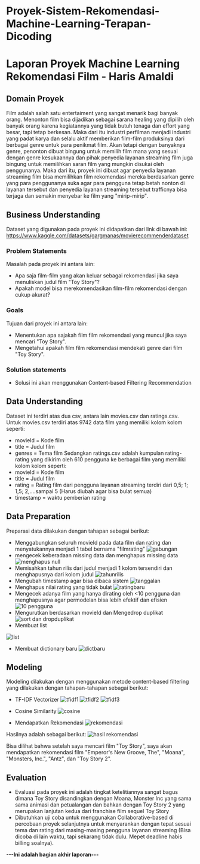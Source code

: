 # Proyek-Sistem-Rekomendasi-Machine-Learning-Terapan-Dicoding
# Laporan Proyek Machine Learning Rekomendasi Film - Haris Amaldi

## Domain Proyek

Film adalah salah satu entertaiment yang sangat menarik bagi banyak orang. Menonton film bisa dijadikan sebagai sarana healing yang dipilih oleh banyak orang karena kegiatannya yang tidak butuh tenaga dan effort yang besar, tapi tetap berkesan. Maka dari itu industri perfilman menjadi industri yang padat karya dan selalu aktif memberikan film-film produksinya dari berbagai genre untuk para penikmat film.
Akan tetapi dengan banyaknya genre, penonton dibuat bingung untuk memilih film mana yang sesuai dengan genre kesukaannya dan pihak penyedia layanan streaming film juga bingung untuk memilihkan saran film yang mungkin disukai oleh penggunanya.
Maka dari itu, proyek ini dibuat agar penyedia layanan streaming film bisa memilihkan film rekomendasi mereka berdasarkan genre yang para penggunanya suka agar para pengguna tetap betah nonton di layanan tersebut dan penyedia layanan streaming tersebut trafficnya bisa terjaga dan semakin menyebar ke film yang "mirip-mirip".


## Business Understanding
Dataset yang digunakan pada proyek ini didapatkan dari link di bawah ini:
https://www.kaggle.com/datasets/gargmanas/movierecommenderdataset

### Problem Statements

Masalah pada proyek ini antara lain:
- Apa saja film-film yang akan keluar sebagai rekomendasi jika saya menuliskan judul film "Toy Story"?
- Apakah model bisa merekomendasikan film-film rekomendasi dengan cukup akurat?


### Goals

Tujuan dari proyek ini antara lain:
- Menentukan apa sajakah film film rekomendasi yang muncul jika saya mencari "Toy Story".
- Mengetahui apakah film film rekomendasi mendekati genre dari film "Toy Story".

### Solution statements
- Solusi ini akan menggunakan Content-based Filtering Recommendation


## Data Understanding
Dataset ini terdiri atas dua csv, antara lain movies.csv dan ratings.csv. Untuk movies.csv terdiri atas 9742 data film yang memiliki kolom kolom seperti:
- movieId = Kode film
- title = Judul film
- genres = Tema film
Sedangkan ratings.csv adalah kumpulan rating-rating yang dikirim oleh 610 pengguna ke berbagai film yang memiliki kolom kolom seperti:
- movieId = Kode film
- title = Judul film
- rating = Rating film dari pengguna layanan streaming terdiri dari 0,5; 1; 1,5; 2,....sampai 5 (Harus diubah agar bisa bulat semua)
- timestamp = waktu pemberian rating
## Data Preparation
Preparasi data dilakukan dengan tahapan sebagai berikut:
- Menggabungkan seluruh movieId pada data film dan rating dan menyatukannya menjadi 1 tabel bernama "filmrating"
![gabungan](https://user-images.githubusercontent.com/106704301/187963423-67bf9e26-ef0c-4fe1-a5c3-8bc5a5f282fd.png)
- mengecek keberadaan missing data dan menghapus missing data
![menghapus null](https://user-images.githubusercontent.com/106704301/187963505-3795136f-832f-48ca-93e9-4b915509115a.png)
- Memisahkan tahun rilis dari judul menjadi 1 kolom tersendiri dan menghapusnya dari kolom judul
![tahunrilis](https://user-images.githubusercontent.com/106704301/187963559-04660400-d27a-4219-af1a-1e3595883c47.png)
- Mengubah timestamp agar bisa dibaca sistem
![tanggalan](https://user-images.githubusercontent.com/106704301/187963588-39607de7-beae-44d6-89cf-32afdd53e56e.png)
- Menghapus nilai rating yang tidak bulat
![ratingbaru](https://user-images.githubusercontent.com/106704301/187963622-15d7b0a5-1702-4bff-ba6b-618739c17a57.png)
- Mengecek adanya film yang hanya dirating oleh <10 pengguna dan menghapusnya agar permodelan bisa lebih efektif dan efisien
![10 pengguna](https://user-images.githubusercontent.com/106704301/187963681-9c315c35-922d-447c-946b-a15266426fd3.png)
- Mengurutkan berdasarkan movieId dan Mengedrop duplikat
![sort dan dropduplikat](https://user-images.githubusercontent.com/106704301/187963736-84fef66b-dd88-4b54-8ba1-2552187b90c6.png)
- Membuat list

![list](https://user-images.githubusercontent.com/106704301/187963767-414b3527-e4c4-48bc-804e-49dc0ca1ad15.png)
- Membuat dictionary baru
![dictbaru](https://user-images.githubusercontent.com/106704301/187963786-9957739b-fd5c-415b-a435-c446e3d12dc8.png)

## Modeling
Modeling dilakukan dengan menggunakan metode content-based filtering yang dilakukan dengan tahapan-tahapan sebagai berikut:
- TF-IDF Vectorizer
![tfidf1](https://user-images.githubusercontent.com/106704301/187963814-c322a892-12fe-4e1b-89f8-569043a538cf.png)
![tfidf2](https://user-images.githubusercontent.com/106704301/187963903-3c4edefb-82a0-4f44-a74b-5b1018758291.png)
![tfidf3](https://user-images.githubusercontent.com/106704301/187963933-06f01b3f-1103-4b32-869a-e5dcdcef7b8f.png)

- Cosine Similarity
![cosine](https://user-images.githubusercontent.com/106704301/187963988-259c7cf6-5037-4172-98a2-36b61e7d7197.png)

- Mendapatkan Rekomendasi
![rekomendasi](https://user-images.githubusercontent.com/106704301/187964009-7d37985d-44f0-4d06-997b-574381737ce9.png)

Hasilnya adalah sebagai berikut:
![hasil rekomendasi](https://user-images.githubusercontent.com/106704301/187964026-2b6b9d50-c71c-4e24-ad86-85838051d51c.png)

Bisa dilihat bahwa setelah saya mencari film "Toy Story", saya akan mendapatkan rekomendasi film "Emperor's New Groove, The", "Moana", "Monsters, Inc.", "Antz", dan "Toy Story 2".
## Evaluation
- Evaluasi pada proyek ini adalah tingkat ketelitiannya sangat bagus dimana Toy Story disandingkan dengan Moana, Monster Inc yang sama sama animasi dan petualangan dan bahkan dengan Toy Story 2 yang merupakan lanjutan kedua dari franchise film sequel Toy Story
- Dibutuhkan uji coba untuk menggunakan Collaborative-based di percobaan proyek selanjutnya untuk menyarankan dengan tepat sesuai tema dan rating dari masing-masing pengguna layanan streaming (Bisa dicoba di lain waktu, tapi sekarang tidak dulu. Mepet deadline habis billing soalnya).

**---Ini adalah bagian akhir laporan---**

